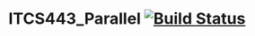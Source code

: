 # ITCS443_Parallel [![Build Status](https://travis-ci.org/SunatP/ITCS443_Parallel.svg?branch=master)](https://travis-ci.org/SunatP/ITCS443_Parallel) 

